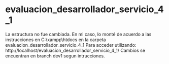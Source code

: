 # evaluacion_desarrollador_servicio_4_1
La estructura no fue cambiada. 
En mi caso, lo monté de acuerdo a las instrucciones en C:\xampp\htdocs en la carpeta evaluacion_desarrollador_servicio_4_1
Para acceder utilizando: http://localhost/evaluacion_desarrollador_servicio_4_1/
Cambios se encuentran en branch dev1 segun intrucciones.
